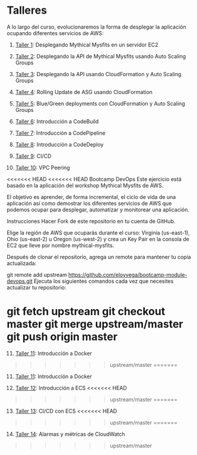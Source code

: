 # Talleres

A lo largo del curso, evolucionaremos la forma de desplegar la aplicación ocupando diferentes servicios de AWS:

1. [Taller 1](./01/README.md): Desplegando Mythical Mysfits en un servidor EC2

2. [Taller 2](./02/README.md): Desplegando la API de Mythical Mysfits usando Auto Scaling Groups

3. [Taller 3](./03/README.md): Desplegando la API usando CloudFormation y Auto Scaling Groups

4. [Taller 4](./04/README.md): Rolling Update de ASG usando CloudFormation

5. [Taller 5](./05/README.md): Blue/Green deployments con CloudFormation y Auto Scaling Groups

6. [Taller 6](./06/README.md): Introducción a CodeBuild

7. [Taller 7](./07/README.md): Introducción a CodePipeline

8. [Taller 8](./08/README.md): Introducción a CodeDeploy

9. [Taller 9](./09/README.md): CI/CD

10. [Taller 10](./10/README.md): VPC Peering

<<<<<<< HEAD
<<<<<<< HEAD
Bootcamp DevOps
Este ejercicio está basado en la aplicación del workshop Mythical Mysfits de AWS.

El objetivo es aprender, de forma incremental, el ciclo de vida de una aplicación así como demostrar los diferentes servicios de AWS que podemos ocupar para desplegar, automatizar y monitorear una aplicación.

Instrucciones
Hacer Fork de este repositorio en tu cuenta de GitHub.

Elige la región de AWS que ocuparás durante el curso: Virginia (us-east-1), Ohio (us-east-2) u Oregon (us-west-2) y crea un Key Pair en la consola de EC2 que lleve por nombre mythical-mysfits.

Después de clonar el repositorio, agrega un remote para mantener tu copia actualizada:

git remote add upstream https://github.com/eloyvega/bootcamp-module-devops.git
Ejecuta los siguientes comandos cada vez que necesites actualizar tu repositorio:

git fetch upstream
git checkout master
git merge upstream/master
git push origin master
=======
11. [Taller 11](./11/README.md): Introducción a Docker
>>>>>>> upstream/master
=======
11. [Taller 11](./11/README.md): Introducción a Docker

12. [Taller 12](./12/README.md): Introducción a ECS
<<<<<<< HEAD
>>>>>>> upstream/master
=======

13. [Taller 13](./13/README.md): CI/CD con ECS
<<<<<<< HEAD
>>>>>>> upstream/master
=======

14. [Taller 14](./14/README.md): Alarmas y métricas de CloudWatch
>>>>>>> upstream/master
